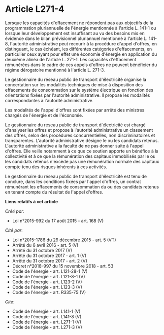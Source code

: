 # Article L271-4

Lorsque les capacités d'effacement ne répondent pas aux objectifs de la programmation pluriannuelle de l'énergie mentionnée à
l'article L. 141-1 ou lorsque leur développement est insuffisant au vu des besoins mis en évidence dans le bilan prévisionnel
pluriannuel mentionné à l'article L. 141-8, l'autorité administrative peut recourir à la procédure d'appel d'offres, en
distinguant, le cas échéant, les différentes catégories d'effacements, en particulier ceux ayant pour effet une économie
d'énergie en application du deuxième alinéa de l'article L. 271-1. Les capacités d'effacement rémunérées dans le cadre de ces
appels d'offres ne peuvent bénéficier du régime dérogatoire mentionné à l'article L. 271-3. 

Le gestionnaire du réseau public de transport d'électricité organise la concertation sur les modalités techniques de mise à
disposition des effacements de consommation sur le système électrique en fonction des orientations fixées par l'autorité
administrative. Il propose les modalités correspondantes à l'autorité administrative. 

Les modalités de l'appel d'offres sont fixées par arrêté des ministres chargés de l'énergie et de l'économie. 

Le gestionnaire du réseau public de transport d'électricité est chargé d'analyser les offres et propose à l'autorité
administrative un classement des offres, selon des procédures concurrentielles, non discriminatoires et transparentes.
L'autorité administrative désigne le ou les candidats retenus. L'autorité administrative a la faculté de ne pas donner suite
à l'appel d'offres. Elle veille notamment à ce que ce soutien apporte un bénéfice à la collectivité et à ce que la
rémunération des capitaux immobilisés par le ou les candidats retenus n'excède pas une rémunération normale des capitaux
compte tenu des risques inhérents à ces activités. 

Le gestionnaire du réseau public de transport d'électricité est tenu de conclure, dans les conditions fixées par l'appel
d'offres, un contrat rémunérant les effacements de consommation du ou des candidats retenus en tenant compte du résultat de
l'appel d'offres.

**Liens relatifs à cet article**

_Créé par_:

  - Loi n°2015-992 du 17 août 2015 - art. 168 (V)

_Cité par_:

  - Loi n°2015-1786 du 29 décembre 2015 - art. 5 (VT)
  - Arrêté du 6 avril 2016 - art. 5 (V)
  - Arrêté du 31 octobre 2017 (V)
  - Arrêté du 31 octobre 2017 - art. 1 (V)
  - Arrêté du 31 octobre 2017 - art. 2 (V)
  - Décret n°2018-997 du 15 novembre 2018 - art. 53
  - Code de l'énergie - art. L121-28-1 (V)
  - Code de l'énergie - art. L121-8-1 (V)
  - Code de l'énergie - art. L123-2 (V)
  - Code de l'énergie - art. L123-3 (V)
  - Code de l'énergie - art. R335-75 (V)

_Cite_:

  - Code de l'énergie - art. L141-1 (V)
  - Code de l'énergie - art. L141-8 (V)
  - Code de l'énergie - art. L271-1 (V)
  - Code de l'énergie - art. L271-3 (V)
